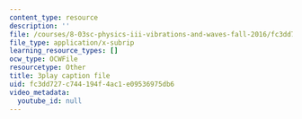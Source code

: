 ```yaml
---
content_type: resource
description: ''
file: /courses/8-03sc-physics-iii-vibrations-and-waves-fall-2016/fc3dd727c744194f4ac1e09536975db6_VGAlyJ7e0IQ.srt
file_type: application/x-subrip
learning_resource_types: []
ocw_type: OCWFile
resourcetype: Other
title: 3play caption file
uid: fc3dd727-c744-194f-4ac1-e09536975db6
video_metadata:
  youtube_id: null
---
```

